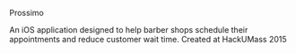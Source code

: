 Prossimo

An iOS application designed to help barber shops schedule their appointments and reduce customer wait time. Created at HackUMass 2015
